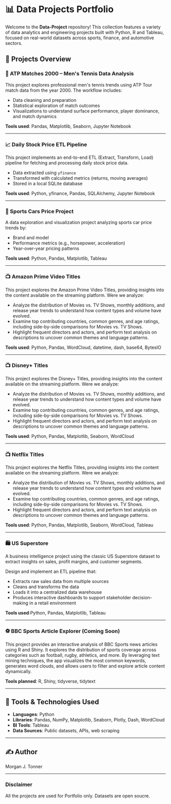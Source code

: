 # 📊 Data Projects Portfolio

Welcome to the **Data-Project** repository! This collection features a variety of data analytics and engineering projects built with Python, R and Tableau, focused on real-world datasets across sports, finance, and automotive sectors.

## 📁 Projects Overview

### 🎾 ATP Matches 2000 – Men's Tennis Data Analysis
This project explores professional men's tennis trends using ATP Tour match data from the year 2000. The workflow includes:

- Data cleaning and preparation
- Statistical exploration of match outcomes
- Visualizations to understand surface performance, player dominance, and match dynamics

**Tools used**: Pandas, Matplotlib, Seaborn, Jupyter Notebook

---

### 📈 Daily Stock Price ETL Pipeline
This project implements an end-to-end ETL (Extract, Transform, Load) pipeline for fetching and processing daily stock price data.

- Data extracted using `yfinance`
- Transformed with calculated metrics (returns, moving averages)
- Stored in a local SQLite database

**Tools used**: Python, yfinance, Pandas, SQLAlchemy, Jupyter Notebook

---

### 🚗 Sports Cars Price Project
A data exploration and visualization project analyzing sports car price trends by:

- Brand and model
- Performance metrics (e.g., horsepower, acceleration)
- Year-over-year pricing patterns

**Tools used**: Python, Pandas, Matplotlib, Tableau

---

### 📺 Amazon Prime Video Titles
This project explores the Amazon Prime Video Titles, providing insights into the content available on the streaming platform. Were we analyze:

- Analyze the distribution of Movies vs. TV Shows, monthly additions, and release year trends to understand how content types and volume have evolved.
- Examine top contributing countries, common genres, and age ratings, including side-by-side comparisons for Movies vs. TV Shows.
- Highlight frequent directors and actors, and perform text analysis on descriptions to uncover common themes and language patterns.

**Tools used**: Python, Pandas, WordCloud, datetime, dash, base64, BytesIO

---

### 📺 Disney+ Titles
This project explores the Disney+ Titles, providing insights into the content available on the streaming platform. Were we analyze:

- Analyze the distribution of Movies vs. TV Shows, monthly additions, and release year trends to understand how content types and volume have evolved.
- Examine top contributing countries, common genres, and age ratings, including side-by-side comparisons for Movies vs. TV Shows.
- Highlight frequent directors and actors, and perform text analysis on descriptions to uncover common themes and language patterns.

**Tools used**: Python, Pandas, Matplotlib, Seaborn, WordCloud

--- 

### 📺 Netflix Titles
This project explores the Netflix Titles, providing insights into the content available on the streaming platform. Were we analyze:

- Analyze the distribution of Movies vs. TV Shows, monthly additions, and release year trends to understand how content types and volume have evolved.
- Examine top contributing countries, common genres, and age ratings, including side-by-side comparisons for Movies vs. TV Shows.
- Highlight frequent directors and actors, and perform text analysis on descriptions to uncover common themes and language patterns.

**Tools used**: Python, Pandas, Matplotlib, Seaborn, WordCloud, Tableau

---

 ### 🛍️ US Superstore
A business intelligence project using the classic US Superstore dataset to extract insights on sales, profit margins, and customer segments.

 Design and implement an ETL pipeline that:
- Extracts raw sales data from multiple sources
- Cleans and transforms the data
- Loads it into a centralized data warehouse
- Produces interactive dashboards to support stakeholder decision-making in a retail environment

**Tools used**:Python, Pandas, Matplotlib, Tableau

--- 

### ⚽ BBC Sports Article Explorer (Coming Soon)
This project provides an interactive analysis of BBC Sports news articles using R and Shiny. It explores the distribution of sports coverage across categories such as football, rugby, athletics, and more. By leveraging text mining techniques, the app visualizes the most common keywords, generates word clouds, and allows users to filter and explore article content dynamically.

**Tools planned**: R, Shiny, tidyverse, tidytext

--- 

## 🔧 Tools & Technologies Used
- **Languages**: Python  
- **Libraries**: Pandas, NumPy, Matplotlib, Seaborn, Plotly, Dash, WordCloud  
- **BI Tools**: Tableau 
- **Data Sources**: Public datasets, APIs, web scraping

---

## ✍️ Author
Morgan J. Tonner

---

### Disclaimer
All the projects are used for Portfolio only.
Datasets are open soucre.
